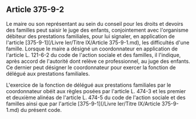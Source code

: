 Article 375-9-2
----
Le maire ou son représentant au sein du conseil pour les droits et devoirs des
familles peut saisir le juge des enfants, conjointement avec l'organisme
débiteur des prestations familiales, pour lui signaler, en application de
l'article [375-9-1](/Livre Ier/Titre IX/Article 375-9-1.md), les difficultés d'une famille. Lorsque le maire a désigné un
coordonnateur en application de l'article L. 121-6-2 du code de l'action sociale
et des familles, il l'indique, après accord de l'autorité dont relève ce
professionnel, au juge des enfants. Ce dernier peut désigner le coordonnateur
pour exercer la fonction de délégué aux prestations familiales.

L'exercice de la fonction de délégué aux prestations familiales par le
coordonnateur obéit aux règles posées par l'article L. 474-3 et les premier et
deuxième alinéas de l'article L. 474-5 du code de l'action sociale et des
familles ainsi que par l'article [375-9-1](/Livre Ier/Titre IX/Article 375-9-1.md) du présent code.
